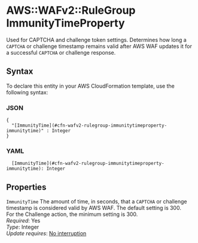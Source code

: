 # AWS::WAFv2::RuleGroup ImmunityTimeProperty<a name="aws-properties-wafv2-rulegroup-immunitytimeproperty"></a>

Used for CAPTCHA and challenge token settings\. Determines how long a `CAPTCHA` or challenge timestamp remains valid after AWS WAF updates it for a successful `CAPTCHA` or challenge response\. 

## Syntax<a name="aws-properties-wafv2-rulegroup-immunitytimeproperty-syntax"></a>

To declare this entity in your AWS CloudFormation template, use the following syntax:

### JSON<a name="aws-properties-wafv2-rulegroup-immunitytimeproperty-syntax.json"></a>

```
{
  "[ImmunityTime](#cfn-wafv2-rulegroup-immunitytimeproperty-immunitytime)" : Integer
}
```

### YAML<a name="aws-properties-wafv2-rulegroup-immunitytimeproperty-syntax.yaml"></a>

```
  [ImmunityTime](#cfn-wafv2-rulegroup-immunitytimeproperty-immunitytime): Integer
```

## Properties<a name="aws-properties-wafv2-rulegroup-immunitytimeproperty-properties"></a>

`ImmunityTime`  <a name="cfn-wafv2-rulegroup-immunitytimeproperty-immunitytime"></a>
The amount of time, in seconds, that a `CAPTCHA` or challenge timestamp is considered valid by AWS WAF\. The default setting is 300\.   
For the Challenge action, the minimum setting is 300\.   
*Required*: Yes  
*Type*: Integer  
*Update requires*: [No interruption](https://docs.aws.amazon.com/AWSCloudFormation/latest/UserGuide/using-cfn-updating-stacks-update-behaviors.html#update-no-interrupt)